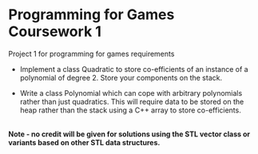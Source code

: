 # Programming for Games Coursework 1
Project 1 for programming for games requirements 

- Implement a class Quadratic to store co-efficients of an instance of a polynomial of degree 2. Store
your components on the stack. 

- Write a class Polynomial which can cope with arbitrary
polynomials rather than just quadratics. This will require data to be stored on the heap rather than
the stack using a C++ array to store co-efficients. 
<br>
<b> Note - no credit will be given for solutions using the
STL vector class or variants based on other STL data structures. </b>
